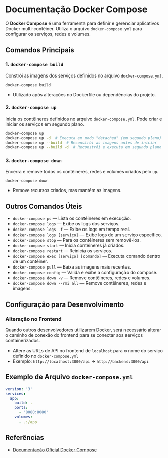 # Documentação Docker Compose

O **Docker Compose** é uma ferramenta para definir e gerenciar aplicativos Docker multi-contêiner. Utiliza o arquivo `docker-compose.yml` para configurar os serviços, redes e volumes.

## Comandos Principais

### 1. `docker-compose build`
Constrói as imagens dos serviços definidos no arquivo `docker-compose.yml`.

```sh
docker-compose build
```
- Utilizado após alterações no Dockerfile ou dependências do projeto.

### 2. `docker-compose up`
Inicia os contêineres definidos no arquivo `docker-compose.yml`. Pode criar e iniciar os serviços em segundo plano.

```sh
docker-compose up
docker-compose up -d  # Executa em modo "detached" (em segundo plano)
docker-compose up --build  # Reconstrói as imagens antes de iniciar
docker-compose up --build -d  # Reconstrói e executa em segundo plano
```

### 3. `docker-compose down`
Encerra e remove todos os contêineres, redes e volumes criados pelo `up`.

```sh
docker-compose down
```
- Remove recursos criados, mas mantém as imagens.

## Outros Comandos Úteis

- `docker-compose ps` — Lista os contêineres em execução.
- `docker-compose logs` — Exibe os logs dos serviços.
- `docker-compose logs -f` — Exibe os logs em tempo real.
- `docker-compose logs [serviço]` — Exibe logs de um serviço específico.
- `docker-compose stop` — Para os contêineres sem removê-los.
- `docker-compose start` — Inicia contêineres já criados.
- `docker-compose restart` — Reinicia os serviços.
- `docker-compose exec [serviço] [comando]` — Executa comando dentro de um contêiner.
- `docker-compose pull` — Baixa as imagens mais recentes.
- `docker-compose config` — Valida e exibe a configuração do compose.
- `docker-compose down -v` — Remove contêineres, redes e volumes.
- `docker-compose down --rmi all` — Remove contêineres, redes e imagens.

## Configuração para Desenvolvimento

### Alteração no Frontend
Quando outros desenvolvedores utilizarem Docker, será necessário alterar o caminho de conexão do frontend para se conectar aos serviços containerizados.

- Altere as URLs de API no frontend de `localhost` para o nome do serviço definido no `docker-compose.yml`
- Exemplo: `http://localhost:3000/api` → `http://backend:3000/api`

## Exemplo de Arquivo `docker-compose.yml`

```yaml
version: '3'
services:
  app:
    build: .
    ports:
      - "8080:8080"
    volumes:
      - .:/app
```

## Referências

- [Documentação Oficial Docker Compose](https://docs.docker.com/compose/)
